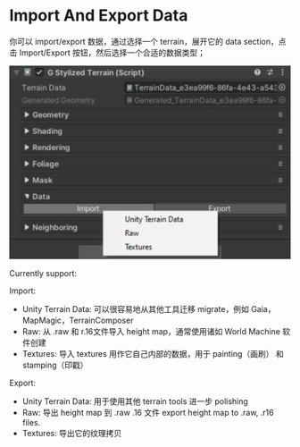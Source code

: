# Import And Export Data

你可以 import/export 数据，通过选择一个 terrain，展开它的 data section，点击 Import/Export 按钮，然后选择一个合适的数据类型；

![ImportAndExportData](Image/ImportAndExportData.png)

Currently support:

Import:

- Unity Terrain Data: 可以很容易地从其他工具迁移 migrate，例如 Gaia，MapMagic，TerrainComposer
- Raw: 从 .raw 和 r.16文件导入 height map，通常使用诸如 World Machine 软件创建 
- Textures: 导入 textures 用作它自己内部的数据，用于 painting（画刷） 和 stamping（印戳）

Export:

- Unity Terrain Data: 用于使用其他 terrain tools 进一步 polishing
- Raw: 导出 height map 到 .raw .16 文件 export height map to .raw, .r16 files.
- Textures: 导出它的纹理拷贝
